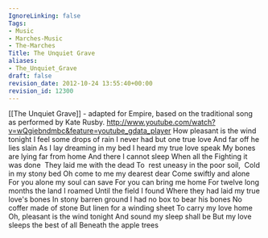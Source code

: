 ```yaml
---
IgnoreLinking: false
Tags:
- Music
- Marches-Music
- The-Marches
Title: The Unquiet Grave
aliases:
- The_Unquiet_Grave
draft: false
revision_date: 2012-10-24 13:55:40+00:00
revision_id: 12300
---
```


[[The Unquiet Grave]] - adapted for Empire, based on the traditional song as performed by Kate Rusby.
http://www.youtube.com/watch?v=wQgiebndmbc&feature=youtube_gdata_player
How pleasant is the wind tonight
I feel some drops of rain
I never had but one true love
And far off he lies slain
As I lay dreaming in my bed
I heard my true love speak
My bones are lying far from home
And there I cannot sleep
When all the Fighting it was done 
They laid me with the dead
To  rest uneasy in the poor soil, 
Cold in my stony bed
Oh come to me my dearest dear
Come swiftly and alone
For you alone my soul can save
For you can bring me home
For twelve long months the land I roamed
Until the field I found
Where they had laid my true love's bones
In stony barren ground
I had no box to bear his bones
No coffer made of stone
But linen for a winding sheet
To carry my love home
Oh, pleasant is the wind tonight
And sound my sleep shall be
But my love sleeps the best of all
Beneath the apple trees